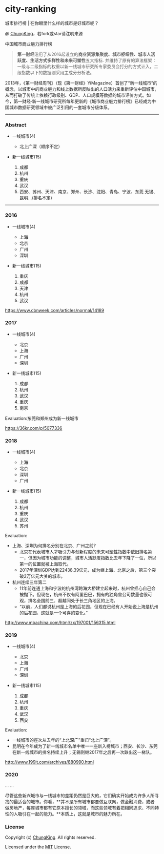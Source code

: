 # city-ranking
城市排行榜 | 在你眼里什么样的城市是好城市呢？


@ [ChungKing](https://github.com/HuangCongQing/city-ranking)，若fork或star请注明来源


中国城市商业魅力排行榜
>**第一财经**沿用了从2016起设立的**商业资源集聚度、城市枢纽性、城市人活跃度、生活方式多样性和未来可塑性**五大指标.
并维持了原有的算法框架：一级与二级指标的权重以新一线城市研究所专家委员会打分的方式计入，二级指数以下的数据则采用主成分分析法。


2013年，《第一财经周刊》（现《第一财经》YiMagazine）首创了“新一线城市”的概念，以城市中的商业魅力和线上数据所反映出的人口活力来重新评估中国城市，从而打破了传统上依赖行政级别、GDP、人口规模等数据的城市评价方式。如今，第一财经·新一线城市研究所每年更新的《城市商业魅力排行榜》已经成为中国城市数据研究领域中被广泛引用的一套城市分级体系。

------
### Abstract

* 一线城市(4)
    * 北上广深（顺序不定）

* 新一线城市(15)
    1. 成都
    2. 杭州
    3. 重庆
    4. 武汉
    5. 西安、苏州、天津、南京、郑州、长沙、沈阳、青岛、宁波、东莞
    无锡、昆明...(排名不定)

----

### 2016
* 一线城市(4)
    * 上海
    * 北京
    * 广州
    * 深圳

* 新一线城市(15)
    1. 重庆
    2. 成都
    3. 天津
    4. 杭州
    5. 武汉

https://www.cbnweek.com/articles/normal/14189

### 2017


* 一线城市(4)
    * 北京
    * 上海
    * 广州
    * 深圳

* 新一线城市(15)
    1. 成都
    2. 杭州
    3. 武汉
    4. 重庆
    5. 南京


Evaluation:东莞和郑州成为新一线城市




https://36kr.com/p/5077336

### 2018


* 一线城市(4)
    * 上海
    * 北京
    * 深圳
    * 广州

* 新一线城市(15)
    1. 成都
    2. 杭州
    4. 重庆
    3. 武汉
    5. 苏州


Evaluation:
* 上海、深圳为何排名分别在北京、广州之前?
    * 北京在代表城市人才吸引力与创新程度的未来可塑性指数中依旧排名第一，但因为城市功能的调整，城市人活跃度指数比去年下降了一位，所以第一的位置就被上海取代。
    * 2017年深圳GDP达到22438.39亿元，成为继上海、北京之后，第三个突破2万亿元大关的城市。
* 杭州连续三年第二
    * 11年前连通上海和宁波的杭州湾跨海大桥建立起来时，杭州曾担心自己会被抛下。但现在，杭州不仅有阿里巴巴，拥有的独角兽公司数量也很可观，排名全国前三，超越同处于长三角地区的上海。
    * “以前，人们都说杭州是上海的后花园，但现在已经有人开始说上海是杭州的后花园，这就是一个可喜的变化。”

http://www.mbachina.com/html/zx/197001/156315.html

### 2019



* 一线城市(4)
    * 北京
    * 上海
    * 广州
    * 深圳

* 新一线城市(15)
    1. 成都
    2. 杭州
    3. 重庆
    4. 武汉
    5. 西安

Evaluation:
* 一线城市的座次从去年的“上北深广”重归“北上广深”。
* 昆明在今年成为了新一线城市名单中唯一一座新入榜城市；西安、长沙、东莞在新一线城市的排名持续上升；无锡则继2017年之后再一次跌出这一梯队。


http://www.199it.com/archives/880990.html

### 2020

... ...

尽管这些新兴城市与一线城市的差距仍然是巨大的，它们确实开始成为许多人所寻找的最适合的城市。你看，**并不是所有城市都要做互联网，做金融消费，或者做房地产，每座城市都有它原本擅长的领域，而这些领域有着把相同追求、不同特性的人吸引在一起的能力。**本质上，这就是城市的魅力所在。

### License

Copyright (c) [ChungKing](https://github.com/HuangCongQing/city-ranking). All rights reserved.

Licensed under the [MIT](./LICENSE) License.








